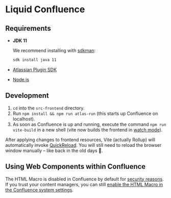# Liquid Confluence

## Requirements

- **JDK 11**
  
  We recommend installing with [sdkman](https://sdkman.io):
  ```bash
  sdk install java 11
  ```
- [Atlassian Plugin SDK](https://developer.atlassian.com/server/framework/atlassian-sdk/install-the-atlassian-sdk-on-a-linux-or-mac-system/)
- [Node.js](https://nodejs.org/en/download/)

## Development

1. `cd` into the `src-frontend` directory.
2. Run `npm install && npm run atlas-run` (this starts up Confluence on localhost).
3. As soon as Confluence is up and running, execute the command `npm run vite-build` in a new shell (vite now builds the frontend in [watch mode](https://vitejs.dev/config/build-options.html#build-watch)).

After applying changes to frontend resources, Vite (actually Rollup) will automatically invoke [QuickReload](https://developer.atlassian.com/server/framework/atlassian-sdk/automatic-plugin-reinstallation-with-quickreload/). You will still need to reload the browser window manually – like back in the old days 🔄.

## Using Web Components within Confluence

The HTML Macro is disabled in Confluence by default for [security reasons](https://confluence.atlassian.com/doc/html-macro-38273085.html#HTMLMacro-Securityconsiderations). If you trust your content managers, you can still [enable the HTML Macro in the Confluence system settings](https://confluence.atlassian.com/doc/html-macro-38273085.html#HTMLMacro-EnablingtheHTMLMacro).
